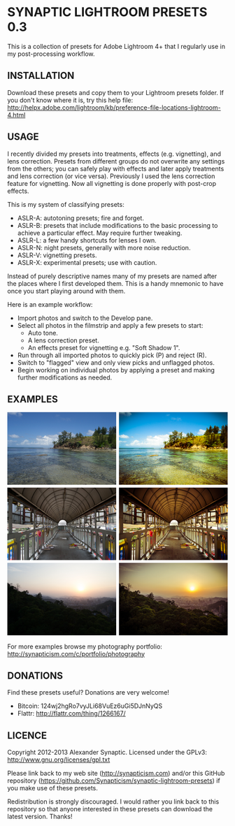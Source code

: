 # SYNAPTIC LIGHTROOM PRESETS 0.3

This is a collection of presets for Adobe Lightroom 4+ that I regularly use in my post-processing workflow.

## INSTALLATION

Download these presets and copy them to your Lightroom presets folder. If you don't know where it is, try this help file:
http://helpx.adobe.com/lightroom/kb/preference-file-locations-lightroom-4.html

## USAGE

I recently divided my presets into treatments, effects (e.g. vignetting), and lens correction. Presets from different groups do not overwrite any settings from the others; you can safely play with effects and later apply treatments and lens correction (or vice versa). Previously I used the lens correction feature for vignetting. Now all vignetting is done properly with post-crop effects.

This is my system of classifying presets:

* ASLR-A: autotoning presets; fire and forget.
* ASLR-B: presets that include modifications to the basic processing to achieve a particular effect. May require further tweaking.
* ASLR-L: a few handy shortcuts for lenses I own.
* ASLR-N: night presets, generally with more noise reduction.
* ASLR-V: vignetting presets.
* ASLR-X: experimental presets; use with caution.

Instead of purely descriptive names many of my presets are named after the places where I first developed them. This is a handy mnemonic to have once you start playing around with them.

Here is an example workflow:

* Import photos and switch to the Develop pane.
* Select all photos in the filmstrip and apply a few presets to start:
    * Auto tone.
    * A lens correction preset.
    * An effects preset for vignetting e.g. "Soft Shadow 1".
* Run through all imported photos to quickly pick (P) and reject (R).
* Switch to "flagged" view and only view picks and unflagged photos.
* Begin working on individual photos by applying a preset and making further modifications as needed.

## EXAMPLES

![Synaptic Lightroom Presets Example 1](/example1.png "Synaptic Lightroom Presets Example 1")

For more examples browse my photography portfolio:
http://synapticism.com/c/portfolio/photography

## DONATIONS

Find these presets useful? Donations are very welcome!

* Bitcoin: 124wj2hgRo7vyJLi68VuEz6uGi5DJnNyQS
* Flattr: http://flattr.com/thing/1266167/

## LICENCE

Copyright 2012-2013 Alexander Synaptic. Licensed under the GPLv3: http://www.gnu.org/licenses/gpl.txt

Please link back to my web site (http://synapticism.com) and/or this GitHub repository (https://github.com/Synapticism/synaptic-lightroom-presets) if you make use of these presets.

Redistribution is strongly discouraged. I would rather you link back to this repository so that anyone interested in these presets can download the latest version. Thanks!
